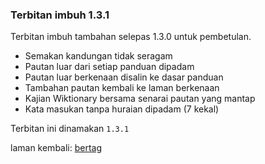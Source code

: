 ---
---

### Terbitan imbuh 1.3.1

Terbitan imbuh tambahan selepas 1.3.0 untuk pembetulan.

- Semakan kandungan tidak seragam
- Pautan luar dari setiap panduan dipadam
- Pautan luar berkenaan disalin ke dasar panduan
- Tambahan pautan kembali ke laman berkenaan
- Kajian Wiktionary bersama senarai pautan yang mantap
- Kata masukan tanpa huraian dipadam (7 kekal)

Terbitan ini dinamakan `1.3.1`

laman kembali: [bertag][0]

  [0]: ../bertag.md
